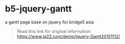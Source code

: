 # b5-jquery-gantt
a gantt page base on jquery for bridge5 asia

> Read this link for original information:
https://www.jq22.com/demo/jquery-Gantt20151112/
